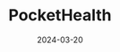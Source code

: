 ---  
layout: startup_page  
title: "PocketHealth"  
id: "pockethealth.com"  
permalink: "/pockethealthpockethealth.com03202024/"  
website: "https://www.pockethealth.com/"  
funding_round: "Series B"  
funding_amount: "$33M"  
investors: "Round13 Capital, Deloitte Ventures, Samsung Next, Questa Capital, Radical Ventures"  
about: "PocketHealth is a patient-centric medical image exchange platform that provides instant access to medical images for patients, leverages AI for personalized healthcare experiences, and enables seamless image exchange between providers. It aims to improve patient care by empowering patients with access to their data and streamlining the image sharing process for healthcare providers."  
markets: "Healthtech, AI, Medical Records Systems, Decision/Risk Analysis, Other Healthcare Technology Systems"  
hq: "Toronto, Ontario, Canada"  
founded_year: "2015"  
linkedin: "https://www.linkedin.com/company/pockethealth"  
twitter: "https://twitter.com/pockethealthhq"  
instagram: ""  
facebook: "https://www.facebook.com/MyPocketHealth"  
crunchbase: "https://www.crunchbase.com/organization/pockethealth"  
pitchbook: "https://pitchbook.com/profiles/company/186606-82"  

date_display: "20-Mar-2024"  
date: "2024-03-20"

# SEO Optimization  
meta_title: "PocketHealth - Series B Funding ($33M)"  
meta_description: "PocketHealth, PocketHealth is a patient-centric medical image exchange platform that provides instant access to medical images for patients, leverages AI for person..."  
meta_keywords: "PocketHealth, Healthtech, AI, Medical Records Systems, Decision/Risk Analysis, Other Healthcare Technology Systems, Series B funding"  
canonical_url: "https://startup.projectstartups.com/pockethealthpockethealth.com03202024/"  
---